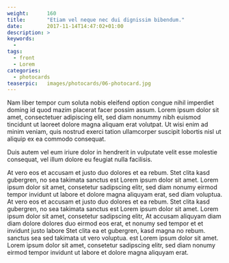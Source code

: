 ```yaml
---
weight:      160
title:       "Etiam vel neque nec dui dignissim bibendum."
date:        2017-11-14T14:47:02+01:00
description: >
keywords:
  -
tags:
  - front
  - Lorem
categories:
  - photocards
teaserpic:   images/photocards/06-photocard.jpg
---
```




Nam liber tempor cum soluta nobis eleifend option congue nihil
imperdiet doming id quod mazim placerat facer possim assum. Lorem
ipsum dolor sit amet, consectetuer adipiscing elit, sed diam nonummy
nibh euismod tincidunt ut laoreet dolore magna aliquam erat
volutpat. Ut wisi enim ad minim veniam, quis nostrud exerci tation
ullamcorper suscipit lobortis nisl ut aliquip ex ea commodo consequat.



Duis autem vel eum iriure dolor in hendrerit in vulputate velit esse
molestie consequat, vel illum dolore eu feugiat nulla facilisis.

At vero eos et accusam et justo duo dolores et ea rebum. Stet clita
kasd gubergren, no sea takimata sanctus est Lorem ipsum dolor sit
amet. Lorem ipsum dolor sit amet, consetetur sadipscing elitr, sed
diam nonumy eirmod tempor invidunt ut labore et dolore magna aliquyam
erat, sed diam voluptua. At vero eos et accusam et justo duo dolores
et ea rebum. Stet clita kasd gubergren, no sea takimata sanctus est
Lorem ipsum dolor sit amet. Lorem ipsum dolor sit amet, consetetur
sadipscing elitr, At accusam aliquyam diam diam dolore dolores duo
eirmod eos erat, et nonumy sed tempor et et invidunt justo labore Stet
clita ea et gubergren, kasd magna no rebum. sanctus sea sed takimata
ut vero voluptua. est Lorem ipsum dolor sit amet. Lorem ipsum dolor
sit amet, consetetur sadipscing elitr, sed diam nonumy eirmod tempor
invidunt ut labore et dolore magna aliquyam erat.
